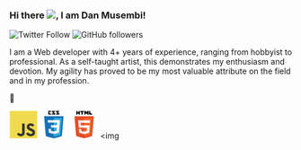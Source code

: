 ### Hi there <img src="https://raw.githubusercontent.com/MartinHeinz/MartinHeinz/master/wave.gif" width="30px">, I am Dan Musembi!


![Twitter Follow](https://img.shields.io/twitter/follow/danrez_?label=people%20following%20me&style=social)
![GitHub followers](https://img.shields.io/github/followers/danmusembi?label=people%20following%20me&style=social)

I am a Web developer with 4+ years of experience, ranging from hobbyist to professional.
As a self-taught artist, this demonstrates my enthusiasm and devotion. 
My agility has proved to be my most valuable attribute on the field and in my profession.


🧰

<img src="https://github.com/devicons/devicon/blob/master/icons/javascript/javascript-original.svg" alt="javaScript logo" width="50" height="50"/> <img src="https://github.com/devicons/devicon/blob/master/icons/css3/css3-original-wordmark.svg"  alt="css logo" width="50" height="50"/> <img src="https://github.com/devicons/devicon/blob/master/icons/html5/html5-original-wordmark.svg" alt="html logo" width="50" height="50"/> <img 

<!--
**danmusembi/danmusembi** is a ✨ _special_ ✨ repository because its `README.md` (this file) appears on your GitHub profile.

Here are some ideas to get you started:

- 🔭 I’m currently working on ...
- 🌱 I’m currently learning ...
- 👯 I’m looking to collaborate on ...
- 🤔 I’m looking for help with ...
- 💬 Ask me about ...
- 📫 How to reach me: ...
- 😄 Pronouns: ...
- ⚡ Fun fact: ...
-->

